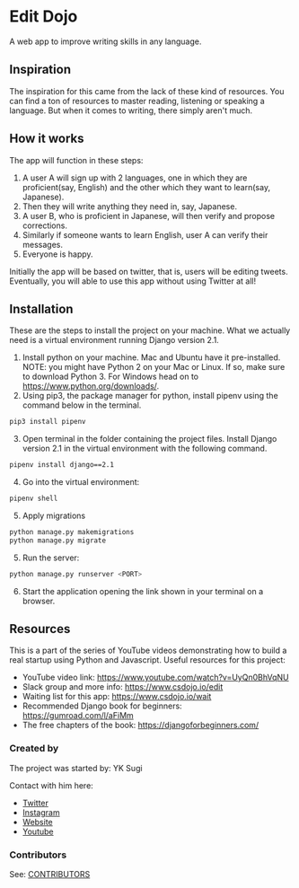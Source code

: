 # Edit Dojo
A web app to improve writing skills in any language.

## Inspiration
The inspiration for this came from the lack of these kind of resources. You can find a ton of resources to master reading, listening or speaking a language. But when it comes to writing, there simply aren't much. 

## How it works
The app will function in these steps:
1. A user A will sign up with 2 languages, one in which they are proficient(say, English) and the other which they want to learn(say, Japanese).
2. Then they will write anything they need in, say, Japanese.
3. A user B, who is proficient in Japanese, will then verify and propose corrections.
4. Similarly if someone wants to learn English, user A can verify their messages.
5. Everyone is happy.

Initially the app will be based on twitter, that is, users will be editing tweets. Eventually, you will able to use this app without using Twitter at all!

## Installation
These are the steps to install the project on your machine. What we actually need is a virtual environment running Django version 2.1.
1. Install python on your machine. Mac and Ubuntu have it pre-installed. NOTE: you might have Python 2 on your Mac or Linux. If so, make sure to download Python 3.
For Windows head on to https://www.python.org/downloads/.
2. Using pip3, the package manager for python, install pipenv using the command below in the terminal.

```sh
pip3 install pipenv
```
3. Open terminal in the folder containing the project files. Install Django version 2.1 in the virtual environment with the following command.

```sh
pipenv install django==2.1
```
4. Go into the virtual environment: 
```sh
pipenv shell
```
5. Apply migrations
```sh
python manage.py makemigrations
python manage.py migrate
```
5. Run the server:

```sh
python manage.py runserver <PORT>
```
6. Start the application opening the link shown in your terminal on a browser.

## Resources
This is a part of the series of YouTube videos demonstrating how to build a real startup using Python and Javascript.
Useful resources for this project:
- YouTube video link: https://www.youtube.com/watch?v=UyQn0BhVqNU
- Slack group and more info: https://www.csdojo.io/edit
- Waiting list for this app: https://www.csdojo.io/wait
- Recommended Django book for beginners: https://gumroad.com/l/aFiMm
- The free chapters of the book: https://djangoforbeginners.com/

### Created by
The project was started by: YK Sugi

Contact with him here:
- [Twitter](https://twitter.com/ykdojo)
- [Instagram](https://www.instagram.com/ykdojo/)
- [Website](https://www.csdojo.io)
- [Youtube](https://www.youtube.com/channel/UCxX9wt5FWQUAAz4UrysqK9A)

### Contributors
See: [CONTRIBUTORS](https://github.com/ykdojo/editdojo/graphs/contributors)
